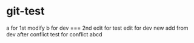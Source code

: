 # git-test
a for 1st modify
b for dev ===
2nd edit for test
edit for dev
new add from dev
after conflict
test for conflict
abcd
